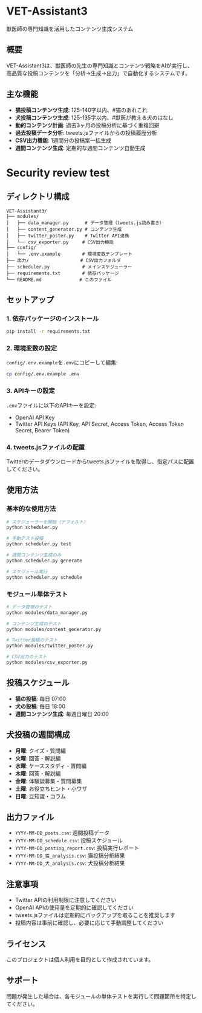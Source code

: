 # VET-Assistant3

獣医師の専門知識を活用したコンテンツ生成システム

## 概要

VET-Assistant3は、獣医師の先生の専門知識とコンテンツ戦略をAIが実行し、高品質な投稿コンテンツを「分析→生成→出力」で自動化するシステムです。

## 主な機能

- **猫投稿コンテンツ生成**: 125-140字以内、#猫のあれこれ
- **犬投稿コンテンツ生成**: 125-135字以内、#獣医が教える犬のはなし
- **動的コンテンツ計画**: 過去3ヶ月の投稿分析に基づく重複回避
- **過去投稿データ分析**: tweets.jsファイルからの投稿履歴分析
- **CSV出力機能**: 1週間分の投稿案一括生成
- **週間コンテンツ生成**: 定期的な週間コンテンツ自動生成

# Security review test

## ディレクトリ構成

```
VET-Assistant3/
├── modules/
│   ├── data_manager.py      # データ管理（tweets.js読み書き）
│   ├── content_generator.py # コンテンツ生成
│   ├── twitter_poster.py    # Twitter API連携
│   └── csv_exporter.py     # CSV出力機能
├── config/
│   └── .env.example        # 環境変数テンプレート
├── 出力/                   # CSV出力フォルダ
├── scheduler.py            # メインスケジューラー
├── requirements.txt        # 依存パッケージ
└── README.md              # このファイル
```

## セットアップ

### 1. 依存パッケージのインストール

```bash
pip install -r requirements.txt
```

### 2. 環境変数の設定

`config/.env.example`を`.env`にコピーして編集:

```bash
cp config/.env.example .env
```

### 3. APIキーの設定

`.env`ファイルに以下のAPIキーを設定:

- OpenAI API Key
- Twitter API Keys (API Key, API Secret, Access Token, Access Token Secret, Bearer Token)

### 4. tweets.jsファイルの配置

Twitterのデータダウンロードからtweets.jsファイルを取得し、指定パスに配置してください。

## 使用方法

### 基本的な使用方法

```bash
# スケジューラーを開始（デフォルト）
python scheduler.py

# 手動テスト投稿
python scheduler.py test

# 週間コンテンツ生成のみ
python scheduler.py generate

# スケジュール実行
python scheduler.py schedule
```

### モジュール単体テスト

```bash
# データ管理のテスト
python modules/data_manager.py

# コンテンツ生成のテスト
python modules/content_generator.py

# Twitter投稿のテスト
python modules/twitter_poster.py

# CSV出力のテスト
python modules/csv_exporter.py
```

## 投稿スケジュール

- **猫の投稿**: 毎日 07:00
- **犬の投稿**: 毎日 18:00
- **週間コンテンツ生成**: 毎週日曜日 20:00

## 犬投稿の週間構成

- **月曜**: クイズ・質問編
- **火曜**: 回答・解説編
- **水曜**: ケーススタディ・質問編
- **木曜**: 回答・解説編
- **金曜**: 体験談募集・質問募集
- **土曜**: お役立ちヒント・小ワザ
- **日曜**: 豆知識・コラム

## 出力ファイル

- `YYYY-MM-DD_posts.csv`: 週間投稿データ
- `YYYY-MM-DD_schedule.csv`: 投稿スケジュール
- `YYYY-MM-DD_posting_report.csv`: 投稿実行レポート
- `YYYY-MM-DD_猫_analysis.csv`: 猫投稿分析結果
- `YYYY-MM-DD_犬_analysis.csv`: 犬投稿分析結果

## 注意事項

- Twitter APIの利用制限に注意してください
- OpenAI APIの使用量を定期的に確認してください
- tweets.jsファイルは定期的にバックアップを取ることを推奨します
- 投稿内容は事前に確認し、必要に応じて手動調整してください

## ライセンス

このプロジェクトは個人利用を目的として作成されています。

## サポート

問題が発生した場合は、各モジュールの単体テストを実行して問題箇所を特定してください。

